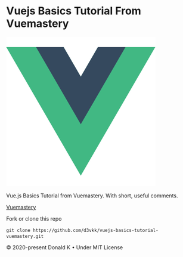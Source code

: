 # Vuejs Basics Tutorial From Vuemastery

![Vuejs Logo](https://github.com/d3vkk/vuejs-basics-tutorial-vuemastery/blob/master/vuejs-logo.png)

Vue.js Basics Tutorial from Vuemastery. With short, useful comments.

[Vuemastery](https://www.vuemastery.com/courses/intro-to-vue-js/vue-instance)

Fork or clone this repo
```
git clone https://github.com/d3vkk/vuejs-basics-tutorial-vuemastery.git
```

© 2020-present Donald K • Under MIT License

